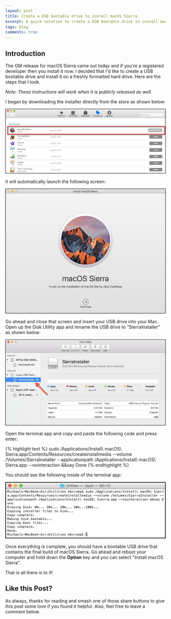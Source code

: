 ```yaml
---
layout: post
title: Create a USB bootable drive to install macOS Sierra
excerpt: A quick solution to create a USB bootable drive to install macOS Sierra.
tags: blog
comments: true
---
```


## Introduction

The GM release for macOS Sierra came out today and if you're a registered developer then you install it now. I decided that I'd like to create a USB bootable drive and install it on a freshly formatted hard drive. Here are the steps that I took. 

*Note: These instructions will work when it is publicly released as well.*

I began by downloading the installer directly from the store as shown below:

![image](/files/downloadscreen.jpg)

It will automatically launch the following screen:

![image](/files/installsierra.jpg)

Go ahead and close that screen and insert your USB drive into your Mac. Open up the Disk Utility app and rename the USB drive to “SierraInstaller” as shown below:

![image](/files/sierradiskpart.jpg)

Open the terminal app and copy and paste the following code and press enter: 

{% highlight text %}
sudo /Applications/Install\ macOS\ Sierra.app/Contents/Resources/createinstallmedia --volume /Volumes/SierraInstaller --applicationpath /Applications/Install\ macOS\ Sierra.app --nointeraction &&say Done
{% endhighlight %}

You should see the following inside of the terminal app:

![image](/files/terminalsierra.jpg)

Once everything is complete, you should have a bootable USB drive that contains the final build of macOS Sierra. Go ahead and reboot your computer and hold down the **Option** key and you can select "Install macOS Sierra". 

That is all there is to it! 

## Like this Post?

As always, thanks for reading and smash one of those share buttons to give this post some love if you found it helpful. Also, feel free to leave a comment below. 
